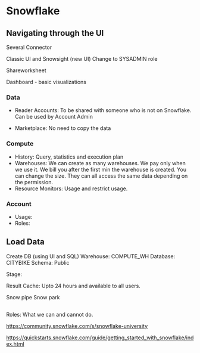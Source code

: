 # Snowflake

## Navigating through the UI
Several Connector

Classic UI and Snowsight (new UI)
Change to SYSADMIN role

Shareworksheet

Dashboard - basic visualizations

### Data
* Reader Accounts: To be shared with someone who is not on Snowflake. Can be used by Account Admin

* Marketplace: No need to copy the data

### Compute
* History: Query, statistics and execution plan
* Warehouses: We can create as many warehouses. We pay only when we use it. We bill you after the first min the warehouse is created. You can change the size. They can all access the same data depending on the permission.
* Resource Monitors: Usage and restrict usage.

### Account
* Usage:
* Roles: 


## Load Data
Create DB (using UI and SQL)
Warehouse: COMPUTE_WH
Database: CITYBIKE
Schema: Public

Stage: 

Result Cache: Upto 24 hours and available to all users.

Snow pipe
Snow park

## 
Roles: What we can and cannot do.


https://community.snowflake.com/s/snowflake-university

https://quickstarts.snowflake.com/guide/getting_started_with_snowflake/index.html